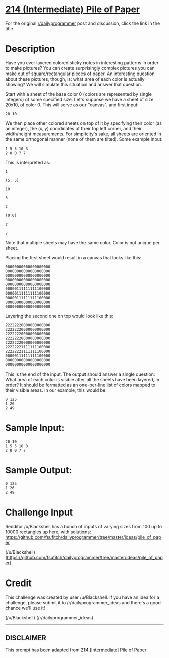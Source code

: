 # [214 (Intermediate) Pile of Paper](https://www.reddit.com/r/dailyprogrammer/comments/35s2ds/20150513_challenge_214_intermediate_pile_of_paper/)

For the original [r/dailyprogrammer](https://www.reddit.com/r/dailyprogrammer/) post and discussion, click the link in the title.

# Description
Have you ever layered colored sticky notes in interesting patterns in
order to make pictures? You can create surprisingly complex pictures
you can make out of square/rectangular pieces of paper. An interesting
question about these pictures, though, is: what area of each color is
actually showing? We will simulate this situation and answer that
question.

Start with a sheet of the base color 0 (colors are represented by
single integers) of some specified size. Let's suppose we have a sheet
of size 20x10, of color 0. This will serve as our "canvas", and first
input:


```
20 10
```
We then place other colored sheets on top of it by specifying their
color (as an integer), the (x, y) coordinates of their top left
corner, and their width/height measurements. For simplicity's sake,
all sheets are oriented in the same orthogonal manner (none of them
are tilted). Some example input:


```
1 5 5 10 3
2 0 0 7 7
```
This is interpreted as:


```
1
```

```
(5, 5)
```

```
10
```

```
3
```

```
2
```

```
(0,0)
```

```
7
```

```
7
```
Note that multiple sheets may have the same color. Color is not
unique per sheet.

Placing the first sheet would result in a canvas that looks like this:


```
00000000000000000000
00000000000000000000
00000000000000000000
00000000000000000000
00000000000000000000
00000111111111100000
00000111111111100000
00000111111111100000
00000000000000000000
00000000000000000000
```
Layering the second one on top would look like this:


```
22222220000000000000
22222220000000000000
22222220000000000000
22222220000000000000
22222220000000000000
22222221111111100000
22222221111111100000
00000111111111100000
00000000000000000000
00000000000000000000
```
This is the end of the input. The output should answer a single
question: What area of each color is visible after all the sheets
have been layered, in order? It should be formatted as an
one-per-line list of colors mapped to their visible areas. In our
example, this would be:


```
0 125
1 26
2 49
```
# Sample Input:

```
20 10
1 5 5 10 3
2 0 0 7 7
```
# Sample Output:

```
0 125
1 26
2 49
```
# Challenge Input
Redditor /u/Blackshell has a bunch of inputs of varying sizes from 100 up to 10000 rectangles up here, with solutions: https://github.com/fsufitch/dailyprogrammer/tree/master/ideas/pile_of_paper 

(/u/Blackshell)
(https://github.com/fsufitch/dailyprogrammer/tree/master/ideas/pile_of_paper)
# Credit
This challenge was created by user /u/Blackshell. If you have an idea for a challenge, please submit it to /r/dailyprogrammer_ideas and there's a good chance we'll use it!

(/u/Blackshell)
(/r/dailyprogrammer_ideas)

----
## **DISCLAIMER**
This prompt has been adapted from [214 [Intermediate] Pile of Paper](https://www.reddit.com/r/dailyprogrammer/comments/35s2ds/20150513_challenge_214_intermediate_pile_of_paper/
)
